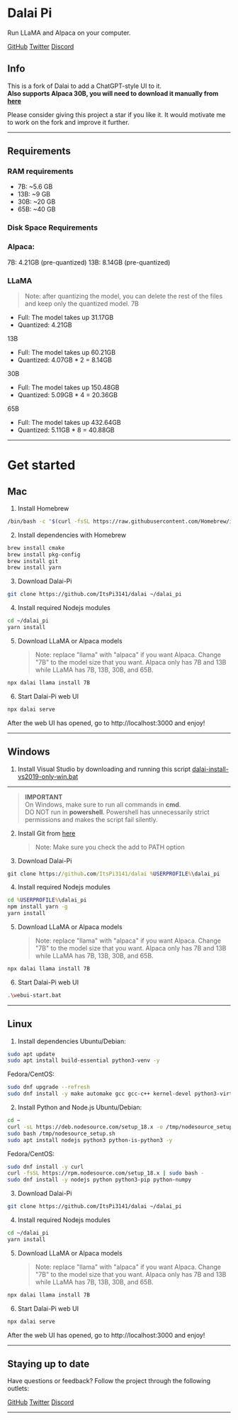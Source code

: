 # Dalai Pi

Run LLaMA and Alpaca on your computer.

<a href="https://github.com/cocktailpeanut/dalai" class='inverse btn'><i class="fa-brands fa-github"></i> GitHub</a>
<a href="https://twitter.com/cocktailpeanut" class='inverse btn'><i class="fa-brands fa-twitter"></i> Twitter</a>
<a href="https://discord.gg/XahBUrbVwz" class='inverse btn'><i class="fa-brands fa-discord"></i> Discord</a>

## Info

This is a fork of Dalai to add a ChatGPT-style UI to it.  
**Also supports Alpaca 30B, you will need to download it manually from [here](https://huggingface.co/Pi3141/alpaca-30B-ggml)**

Please consider giving this project a star if you like it. It would motivate me to work on the fork and improve it further.

---

## Requirements

### RAM requirements

- 7B: ~5.6 GB
- 13B: ~9 GB
- 30B: ~20 GB
- 65B: ~40 GB

### Disk Space Requirements

### Alpaca:

7B: 4.21GB (pre-quantized)
13B: 8.14GB (pre-quantized)

### LLaMA

> Note: after quantizing the model, you can delete the rest of the files and keep only the quantized model.
> 7B

- Full: The model takes up 31.17GB
- Quantized: 4.21GB

13B

- Full: The model takes up 60.21GB
- Quantized: 4.07GB \* 2 = 8.14GB

30B

- Full: The model takes up 150.48GB
- Quantized: 5.09GB \* 4 = 20.36GB

65B

- Full: The model takes up 432.64GB
- Quantized: 5.11GB \* 8 = 40.88GB

---

# Get started

## Mac

1. Install Homebrew

```sh
/bin/bash -c "$(curl -fsSL https://raw.githubusercontent.com/Homebrew/install/HEAD/install.sh)"
```

2. Install dependencies with Homebrew

```sh
brew install cmake
brew install pkg-config
brew install git
brew install yarn
```

3. Download Dalai-Pi

```sh
git clone https://github.com/ItsPi3141/dalai ~/dalai_pi
```

4. Install required Nodejs modules

```sh
cd ~/dalai_pi
yarn install
```

5. Download LLaMA or Alpaca models
   > Note: replace "llama" with "alpaca" if you want Alpaca. Change "7B" to the model size that you want. Alpaca only has 7B and 13B while LLaMA has 7B, 13B, 30B, and 65B.

```sh
npx dalai llama install 7B
```

6. Start Dalai-Pi web UI

```sh
npx dalai serve
```

After the web UI has opened, go to http://localhost:3000 and enjoy!

---

## Windows

1. Install Visual Studio by downloading and running this script
   [dalai-install-vs2019-only-win.bat](https://github.com/ItsPi3141/dalai/blob/main/setup-scripts/dalai-install-vs2019-only-win.bat)

---

> **IMPORTANT**  
> On Windows, make sure to run all commands in **cmd**.  
> DO NOT run in **powershell**. Powershell has unnecessarily strict permissions and makes the script fail silently.

2. Install Git from [here](https://git-scm.com/downloads)

   > Note: Make sure you check the add to PATH option

3. Download Dalai-Pi

```cmd
git clone https://github.com/ItsPi3141/dalai %USERPROFILE%\dalai_pi
```

4. Install required Nodejs modules

```cmd
cd %USERPROFILE%\dalai_pi
npm install yarn -g
yarn install
```

5. Download LLaMA or Alpaca models
   > Note: replace "llama" with "alpaca" if you want Alpaca. Change "7B" to the model size that you want. Alpaca only has 7B and 13B while LLaMA has 7B, 13B, 30B, and 65B.

```sh
npx dalai llama install 7B
```

6. Start Dalai-Pi web UI

```sh
.\webui-start.bat
```

---

## Linux

1. Install dependencies
   Ubuntu/Debian:

```sh
sudo apt update
sudo apt install build-essential python3-venv -y
```

Fedora/CentOS:

```sh
sudo dnf upgrade --refresh
sudo dnf install -y make automake gcc gcc-c++ kernel-devel python3-virtualenv
```

2. Install Python and Node.js
   Ubuntu/Debian:

```sh
cd ~
curl -sL https://deb.nodesource.com/setup_18.x -o /tmp/nodesource_setup.sh
sudo bash /tmp/nodesource_setup.sh
sudo apt install nodejs python3 python-is-python3 -y
```

Fedora/CentOS:

```sh
sudo dnf install -y curl
curl -fsSL https://rpm.nodesource.com/setup_18.x | sudo bash -
sudo dnf install -y nodejs python python3-pip python-numpy
```

3. Download Dalai-Pi

```sh
git clone https://github.com/ItsPi3141/dalai ~/dalai_pi
```

4. Install required Nodejs modules

```sh
cd ~/dalai_pi
yarn install
```

5. Download LLaMA or Alpaca models
   > Note: replace "llama" with "alpaca" if you want Alpaca. Change "7B" to the model size that you want. Alpaca only has 7B and 13B while LLaMA has 7B, 13B, 30B, and 65B.

```sh
npx dalai llama install 7B
```

6. Start Dalai-Pi web UI

```sh
npx dalai serve
```

After the web UI has opened, go to http://localhost:3000 and enjoy!

---

## Staying up to date

Have questions or feedback? Follow the project through the following outlets:

<a href="https://github.com/cocktailpeanut/dalai" class='inverse btn'><i class="fa-brands fa-github"></i> GitHub</a>
<a href="https://twitter.com/cocktailpeanut" class='inverse btn'><i class="fa-brands fa-twitter"></i> Twitter</a>
<a href="https://discord.gg/XahBUrbVwz" class='inverse btn'><i class="fa-brands fa-discord"></i> Discord</a>

---
